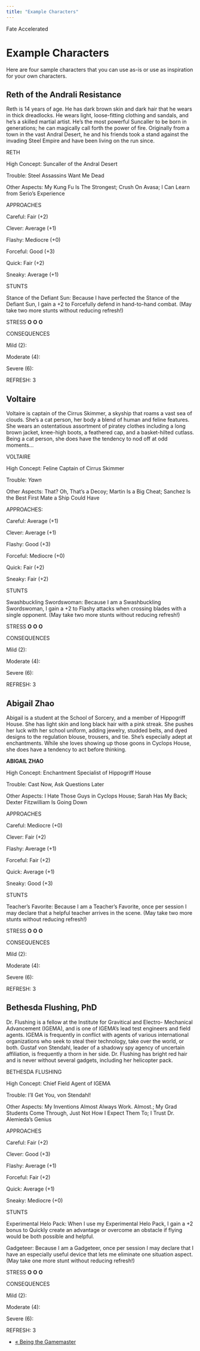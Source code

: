```yaml
---
title: "Example Characters"
---
```

    
Fate Accelerated

#  Example Characters

Here are four sample characters that you can use as-is or use as inspiration
for your own characters.

## Reth of the Andrali Resistance

Reth is 14 years of age. He has dark brown skin and dark hair that he wears in
thick dreadlocks. He wears light, loose-fitting clothing and sandals, and he’s
a skilled martial artist. He’s the most powerful Suncaller to be born in
generations; he can magically call forth the power of fire. Originally from a
town in the vast Andral Desert, he and his friends took a stand against the
invading Steel Empire and have been living on the run since.

RETH

High Concept: <span class="aspect">Suncaller of the Andral Desert</span>

Trouble: <span class="aspect">Steel Assassins Want Me Dead</span>

Other Aspects: <span class="aspect">My Kung Fu Is The Strongest</span>;
<span class="aspect">Crush On Avasa</span>; <span class="aspect">I Can Learn from Serio’s
Experience</span>

APPROACHES

Careful: Fair (+2)

Clever: Average (+1)

Flashy: Mediocre (+0)

Forceful: Good (+3)

Quick: Fair (+2)

Sneaky: Average (+1)

STUNTS

Stance of the Defiant Sun: Because I have perfected the Stance of the Defiant
Sun, I gain a +2 to Forcefully defend in hand-to-hand combat. (May take two
more stunts without reducing refresh!)

STRESS **O** **O** **O**

CONSEQUENCES

Mild (2):

Moderate (4):

Severe (6):

REFRESH: 3

## Voltaire

Voltaire is captain of the Cirrus Skimmer, a skyship that roams a vast sea of
clouds. She’s a cat person, her body a blend of human and feline features. She
wears an ostentatious assortment of piratey clothes including a long brown
jacket, knee-high boots, a feathered cap, and a basket-hilted cutlass. Being a
cat person, she does have the tendency to nod off at odd moments…

VOLTAIRE

High Concept: <span class="aspect">Feline Captain of Cirrus Skimmer</span>

Trouble: <span class="aspect">*Yawn*</span>

Other Aspects: <span class="aspect">That? Oh, That’s a Decoy</span>;
<span class="aspect">Martin Is a Big Cheat</span>; <span class="aspect">Sanchez Is the Best
First Mate a Ship Could Have</span>

APPROACHES:

Careful: Average (+1)

Clever: Average (+1)

Flashy: Good (+3)

Forceful: Mediocre (+0)

Quick: Fair (+2)

Sneaky: Fair (+2)

STUNTS

Swashbuckling Swordswoman: Because I am a Swashbuckling Swordswoman, I gain a
+2 to Flashy attacks when crossing blades with a single opponent. (May take
two more stunts without reducing refresh!)

STRESS **O** **O** **O**

CONSEQUENCES

Mild (2):

Moderate (4):

Severe (6):

REFRESH: 3

## Abigail Zhao

Abigail is a student at the School of Sorcery, and a member of Hippogriff
House. She has light skin and long black hair with a pink streak. She pushes
her luck with her school uniform, adding jewelry, studded belts, and dyed
designs to the regulation blouse, trousers, and tie. She’s especially adept at
enchantments. While she loves showing up those goons in Cyclops House, she
does have a tendency to act before thinking.

**ABIGAIL ZHAO**

High Concept: <span class="aspect">Enchantment Specialist of Hippogriff House</span>

Trouble: <span class="aspect">Cast Now, Ask Questions Later</span>

Other Aspects: <span class="aspect">I Hate Those Guys in Cyclops House</span>;
<span class="aspect">Sarah Has My Back</span>; <span class="aspect">Dexter Fitzwilliam Is
Going Down</span>

APPROACHES

Careful: Mediocre (+0)

Clever: Fair (+2)

Flashy: Average (+1)

Forceful: Fair (+2)

Quick: Average (+1)

Sneaky: Good (+3)

STUNTS

Teacher’s Favorite: Because I am a Teacher’s Favorite, once per session I may
declare that a helpful teacher arrives in the scene. (May take two more stunts
without reducing refresh!)

STRESS **O** **O** **O**

CONSEQUENCES

Mild (2):

Moderate (4):

Severe (6):

REFRESH: 3

## Bethesda Flushing, PhD

Dr. Flushing is a fellow at the Institute for Gravitical and Electro-
Mechanical Advancement (IGEMA), and is one of IGEMA’s lead test engineers and
field agents. IGEMA is frequently in conflict with agents of various
international organizations who seek to steal their technology, take over the
world, or both. Gustaf von Stendahl, leader of a shadowy spy agency of
uncertain affiliation, is frequently a thorn in her side. Dr. Flushing has
bright red hair and is never without several gadgets, including her helicopter
pack.

BETHESDA FLUSHING

High Concept: <span class="aspect">Chief Field Agent of IGEMA</span>

Trouble: <span class="aspect">I’ll Get You, von Stendahl!</span>

Other Aspects: <span class="aspect">My Inventions Almost Always Work. Almost.</span>;
<span class="aspect">My Grad Students Come Through, Just Not How I Expect Them
To</span>; <span class="aspect">I Trust Dr. Alemieda’s Genius</span>

APPROACHES

Careful: Fair (+2)

Clever: Good (+3)

Flashy: Average (+1)

Forceful: Fair (+2)

Quick: Average (+1)

Sneaky: Mediocre (+0)

STUNTS

Experimental Helo Pack: When I use my Experimental Helo Pack, I gain a +2
bonus to Quickly create an advantage or overcome an obstacle if flying would
be both possible and helpful.

Gadgeteer: Because I am a Gadgeteer, once per session I may declare that I
have an especially useful device that lets me eliminate one situation aspect.
(May take one more stunt without reducing refresh!)

STRESS **O** **O** **O**

CONSEQUENCES

Mild (2):

Moderate (4):

Severe (6):

REFRESH: 3

  * [« Being the Gamemaster](/fate-accelerated/being-gamemaster)

